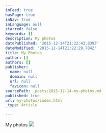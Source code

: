 ```yaml
---
inFeed: true
hasPage: true
inNav: true
inLanguage: null
starred: false
keywords: []
description: My photos
datePublished: '2015-12-14T21:22:43.839Z'
dateModified: '2015-12-14T21:22:29.784Z'
title: My Photos
author: []
authors: []
publisher:
  name: null
  domain: null
  url: null
  favicon: null
sourcePath: _posts/2015-12-14-my-photos.md
published: true
url: my-photos/index.html
_type: Article

---
```

My photos
![](https://the-grid-user-content.s3-us-west-2.amazonaws.com/407e49eb-2572-47bc-a549-2a6598cc0ac0.jpg)